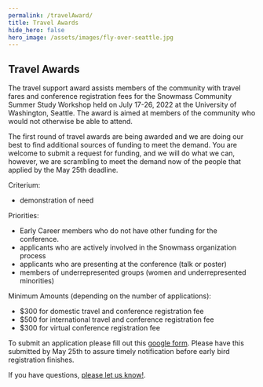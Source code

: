 ```yaml
---
permalink: /travelAward/
title: Travel Awards
hide_hero: false
hero_image: /assets/images/fly-over-seattle.jpg
---
```


## Travel Awards

The travel support award assists members of the community with travel fares and conference registration fees for the Snowmass Community Summer Study Workshop held on July 17-26, 2022 at the University of Washington, Seattle. The award is aimed at members of the community who would not otherwise be able to attend. 

The first round of travel awards are being awarded and we are doing our best to find additional sources of funding to meet the demand. You are welcome to submit a request for funding, and we will do what we can, however, we are scrambling to meet the demand now of the people that applied by the May 25th deadline.

Criterium:

- demonstration of need

Priorities:

- Early Career members who do not have other funding for the conference.
- applicants who are actively involved in the Snowmass organization process 
- applicants who are presenting at the conference (talk or poster)
- members of underrepresented groups (women and underrepresented minorities)

Minimum Amounts (depending on the number of applications):

- $300 for domestic travel and conference registration fee
- $500 for international travel and conference registration fee
- $300 for virtual conference registration fee

To submit an application please fill out this [google form](https://forms.gle/EtEwoWwPwUWoqLZA6). Please have this submitted by May 25th to assure timely notification before early bird registration finishes.

If you have questions, [please let us know!](mailto:snowmass-loc2022@uw.edu).
